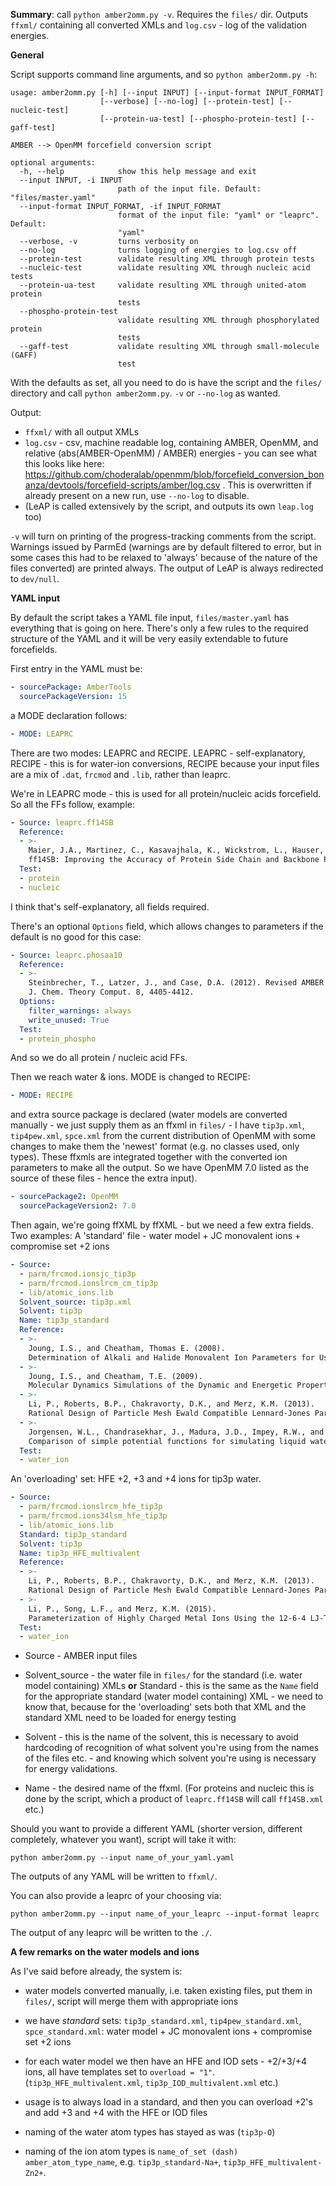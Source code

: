 **Summary**: call `python amber2omm.py -v`. Requires the `files/` dir. Outputs `ffxml/` containing all converted XMLs and `log.csv` - log of the validation energies.

**General**

Script supports command line arguments, and so `python amber2omm.py -h`:
```
usage: amber2omm.py [-h] [--input INPUT] [--input-format INPUT_FORMAT]
                    [--verbose] [--no-log] [--protein-test] [--nucleic-test]
                    [--protein-ua-test] [--phospho-protein-test] [--gaff-test]

AMBER --> OpenMM forcefield conversion script

optional arguments:
  -h, --help            show this help message and exit
  --input INPUT, -i INPUT
                        path of the input file. Default: "files/master.yaml"
  --input-format INPUT_FORMAT, -if INPUT_FORMAT
                        format of the input file: "yaml" or "leaprc". Default:
                        "yaml"
  --verbose, -v         turns verbosity on
  --no-log              turns logging of energies to log.csv off
  --protein-test        validate resulting XML through protein tests
  --nucleic-test        validate resulting XML through nucleic acid tests
  --protein-ua-test     validate resulting XML through united-atom protein
                        tests
  --phospho-protein-test
                        validate resulting XML through phosphorylated protein
                        tests
  --gaff-test           validate resulting XML through small-molecule (GAFF)
                        test
```

With the defaults as set, all you need to do is have the script and the `files/` directory and call `python amber2omm.py`. `-v` or `--no-log` as wanted.

Output:
* `ffxml/` with all output XMLs
* `log.csv` - csv, machine readable log, containing AMBER, OpenMM, and relative (abs(AMBER-OpenMM) / AMBER) energies  - you can see what this looks like here: https://github.com/choderalab/openmm/blob/forcefield_conversion_bonanza/devtools/forcefield-scripts/amber/log.csv . This is overwritten if already present on a new run, use `--no-log` to disable.
* (LeAP is called extensively by the script, and outputs its own `leap.log` too)

`-v` will turn on printing of the progress-tracking comments from the script. Warnings issued by ParmEd (warnings are by default filtered to error, but in some cases this had to be relaxed to 'always' because of the nature of the files converted) are printed always. The output of LeAP is always redirected to `dev/null`.

**YAML input**

By default the script takes a YAML file input, `files/master.yaml` has everything that is going on here.
There's only a few rules to the required structure of the YAML and it will be very easily extendable to future forcefields.

First entry in the YAML must be:
``` yaml
- sourcePackage: AmberTools
  sourcePackageVersion: 15
```

a MODE declaration follows:
``` yaml
- MODE: LEAPRC
```

There are two modes: LEAPRC and RECIPE. LEAPRC - self-explanatory, RECIPE - this is for water-ion conversions, RECIPE because your input files are a mix of `.dat`, `frcmod` and `.lib`, rather than leaprc.

We're in LEAPRC mode - this is used for all protein/nucleic acids forcefield. So all the FFs follow, example:
``` yaml
- Source: leaprc.ff14SB
  Reference:
  - >-
    Maier, J.A., Martinez, C., Kasavajhala, K., Wickstrom, L., Hauser, K.E., and Simmerling, C. (2015).
    ff14SB: Improving the Accuracy of Protein Side Chain and Backbone Parameters from ff99SB. J. Chem. Theory Comput. 11, 3696-3713.
  Test:
  - protein
  - nucleic
```

I think that's self-explanatory, all fields required.

There's an optional `Options` field, which allows changes to parameters if the default is no good for this case:
``` yaml
- Source: leaprc.phosaa10
  Reference:
  - >-
    Steinbrecher, T., Latzer, J., and Case, D.A. (2012). Revised AMBER parameters for bioorganic phosphates.
    J. Chem. Theory Comput. 8, 4405-4412.
  Options:
    filter_warnings: always
    write_unused: True
  Test:
  - protein_phospho
```

And so we do all protein / nucleic acid FFs.

Then we reach water & ions. MODE is changed to RECIPE:
``` yaml
- MODE: RECIPE
```

and extra source package is declared (water models are converted manually - we just supply them as an ffxml in `files/` - I have `tip3p.xml`, `tip4pew.xml`, `spce.xml` from the current distribution of OpenMM with some changes to make them the 'newest' format (e.g. no classes used, only types). These ffxmls are integrated together with the converted ion parameters to make all the output. So we have OpenMM 7.0 listed as the source of these files - hence the extra input).

``` yaml
- sourcePackage2: OpenMM
  sourcePackageVersion2: 7.0
```

Then again, we're going ffXML by ffXML - but we need a few extra fields. Two examples:
A 'standard' file - water model + JC monovalent ions + compromise set +2 ions
``` yaml
- Source:
  - parm/frcmod.ionsjc_tip3p
  - parm/frcmod.ionslrcm_cm_tip3p
  - lib/atomic_ions.lib
  Solvent_source: tip3p.xml
  Solvent: tip3p
  Name: tip3p_standard
  Reference:
  - >-
    Joung, I.S., and Cheatham, Thomas E. (2008).
    Determination of Alkali and Halide Monovalent Ion Parameters for Use in Explicitly Solvated Biomolecular Simulations. J. Phys. Chem. B 112, 9020-9041.
  - >-
    Joung, I.S., and Cheatham, T.E. (2009).
    Molecular Dynamics Simulations of the Dynamic and Energetic Properties of Alkali and Halide Ions Using Water-Model-Specific Ion Parameters. J. Phys. Chem. B 113, 13279-13290.
  - >-
    Li, P., Roberts, B.P., Chakravorty, D.K., and Merz, K.M. (2013).
    Rational Design of Particle Mesh Ewald Compatible Lennard-Jones Parameters for +2 Metal Cations in Explicit Solvent. J. Chem. Theory Comput. 9, 2733-2748.
  - >-
    Jorgensen, W.L., Chandrasekhar, J., Madura, J.D., Impey, R.W., and Klein, M.L. (1983).
    Comparison of simple potential functions for simulating liquid water. The Journal of Chemical Physics 79, 926-935.
  Test:
  - water_ion
```
An 'overloading' set: HFE +2, +3 and +4 ions for tip3p water.

``` yaml
- Source:
  - parm/frcmod.ionslrcm_hfe_tip3p
  - parm/frcmod.ions34lsm_hfe_tip3p
  - lib/atomic_ions.lib
  Standard: tip3p_standard
  Solvent: tip3p
  Name: tip3p_HFE_multivalent
  Reference:
  - >-
    Li, P., Roberts, B.P., Chakravorty, D.K., and Merz, K.M. (2013).
    Rational Design of Particle Mesh Ewald Compatible Lennard-Jones Parameters for +2 Metal Cations in Explicit Solvent. J. Chem. Theory Comput. 9, 2733-2748.
  - >-
    Li, P., Song, L.F., and Merz, K.M. (2015).
    Parameterization of Highly Charged Metal Ions Using the 12-6-4 LJ-Type Nonbonded Model in Explicit Water. J. Phys. Chem. B 119, 883-895.
  Test:
  - water_ion
```

* Source - AMBER input files

* Solvent_source - the water file in `files/` for the standard (i.e. water model containing) XMLs **or** Standard - this is the same as the `Name` field for the appropriate standard (water model containing) XML - we need to know that, because for the 'overloading' sets both that XML and the standard XML need to be loaded for energy testing

* Solvent - this is the name of the solvent, this is necessary to avoid hardcoding of recognition of what solvent you're using from the names of the files etc. - and knowing which solvent you're using is necessary for energy validations.

* Name - the desired name of the ffxml. (For proteins and nucleic this is done by the script, which a product of `leaprc.ff14SB` will call `ff14SB.xml` etc.)

Should you want to provide a different YAML (shorter version, different completely, whatever you want), script will take it with:
```
python amber2omm.py --input name_of_your_yaml.yaml
```

The outputs of any YAML will be written to `ffxml/`.

You can also provide a leaprc of your choosing via:
```
python amber2omm.py --input name_of_your_leaprc --input-format leaprc
```

The output of any leaprc will be written to the `./`.

**A few remarks on the water models and ions**

As I've said before already, the system is:
* water models converted manually, i.e. taken existing files, put them in `files/`, script will merge them with appropriate ions

* we have *standard* sets: `tip3p_standard.xml`, `tip4pew_standard.xml`, `spce_standard.xml`: water model + JC monovalent ions + compromise set +2 ions

* for each water model we then have an HFE and IOD sets - +2/+3/+4 ions, all have templates set to `overload = "1"`. (`tip3p_HFE_multivalent.xml`, `tip3p_IOD_multivalent.xml` etc.)

* usage is to always load in a standard, and then you can overload +2's and add +3 and +4 with the HFE or IOD files

* naming of the water atom types has stayed as was (`tip3p-O`)

* naming of the ion atom types is `name_of_set (dash) amber_atom_type_name`, e.g. `tip3p_standard-Na+`, `tip3p_HFE_multivalent-Zn2+`.
